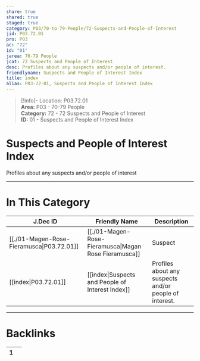 ```yaml
---  
share: true  
shared: true  
staged: true  
category: P03/70-to-79-People/72-Suspects-and-People-of-Interest  
jid: P03.72.01  
pro: P03  
ac: "72"  
id: "01"  
jarea: 70-79 People  
jcat: 72 Suspects and People of Interest  
desc: Profiles about any suspects and/or people of interest.  
friendlyname: Suspects and People of Interest Index  
title: index  
alias: P03-72-01, Suspects and People of Interest Index  
---  
```

  
>[!info]- Location: P03.72.01  
>**Area:** P03 - 70-79 People  
>**Category:** 72 - 72 Suspects and People of Interest  
>**ID:** 01 - Suspects and People of Interest Index  
  
# Suspects and People of Interest Index  
  
Profiles about any suspects and/or people of interest  
   
  
  
---  
# In This Category  
  
| J.Dec ID                                                                                                                | Friendly Name                                                                                                                       | Description                                            |  
| ----------------------------------------------------------------------------------------------------------------------- | ----------------------------------------------------------------------------------------------------------------------------------- | ------------------------------------------------------ |  
| [[./01-Magen-Rose-Fieramusca\|P03.72.01]] | [[./01-Magen-Rose-Fieramusca\|Magan Rose Fieramusca]] | Suspect                                                |  
| [[index\|P03.72.01]]                    | [[index\|Suspects and People of Interest Index]]    | Profiles about any suspects and/or people of interest. |  
  
  
---  
# Backlinks  
<div><table class="dataview table-view-table"><thead class="table-view-thead"><tr class="table-view-tr-header"><th class="table-view-th"><span></span><span class="dataview small-text">1</span></th><th class="table-view-th"><span></span></th></tr></thead><tbody class="table-view-tbody"></tbody></table></div>